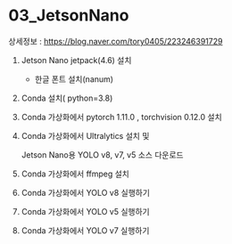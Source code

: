 # 03_JetsonNano

상세정보 : https://blog.naver.com/tory0405/223246391729

1.  Jetson Nano jetpack(4.6) 설치

     * 한글 폰트 설치(nanum)

2. Conda 설치( python=3.8)

3. Conda 가상화에서 pytorch 1.11.0 , torchvision 0.12.0 설치  

4. Conda 가상화에서  Ultralytics 설치 및 

     Jetson Nano용 YOLO v8, v7, v5 소스 다운로드 

5. Conda 가상화에서  ffmpeg 설치

6. Conda  가상화에서 YOLO v8 실행하기 

7. Conda  가상화에서 YOLO v5 실행하기 

8. Conda  가상화에서 YOLO v7 실행하기

